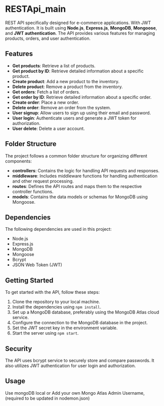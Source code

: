 # RESTApi_main
REST API specifically designed for e-commerce applications. With JWT authentication.
It is built using **Node.js**, **Express.js**, **MongoDB**, **Mongoose**, and **JWT authentication**. The API provides various features for managing products, orders, and user authentication.

## Features

- **Get products**: Retrieve a list of products.
- **Get product by ID**: Retrieve detailed information about a specific product.
- **Create product**: Add a new product to the inventory.
- **Delete product**: Remove a product from the inventory.
- **Get orders**: Fetch a list of orders.
- **Get order by ID**: Retrieve detailed information about a specific order.
- **Create order**: Place a new order.
- **Delete order**: Remove an order from the system.
- **User signup**: Allow users to sign up using their email and password.
- **User login**: Authenticate users and generate a JWT token for authorization.
- **User delete**: Delete a user account.

## Folder Structure

The project follows a common folder structure for organizing different components:

- **controllers**: Contains the logic for handling API requests and responses.
- **middleware**: Includes middleware functions for handling authentication and other request processing.
- **routes**: Defines the API routes and maps them to the respective controller functions.
- **models**: Contains the data models or schemas for MongoDB using Mongoose.

## Dependencies

The following dependencies are used in this project:

- Node.js
- Express.js
- MongoDB
- Mongoose
- Bcrypt
- JSON Web Token (JWT)

## Getting Started

To get started with the API, follow these steps:

1. Clone the repository to your local machine.
2. Install the dependencies using `npm install`.
3. Set up a MongoDB database, preferably using the MongoDB Atlas cloud service.
4. Configure the connection to the MongoDB database in the project.
5. Set the JWT secret key in the environment variable.
6. Start the server using `npm start`.


## Security

The API uses bcrypt service to securely store and compare passwords. It also utilizes JWT authentication for user login and authorization.

## Usage
Use mongoDB local or Add your own Mongo Atlas Admin Username, (required to be updated in nodemon.json)
